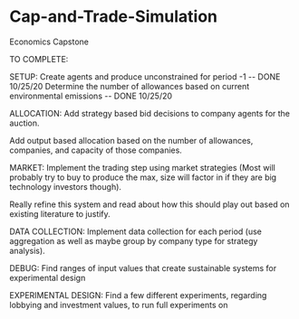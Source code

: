 # Cap-and-Trade-Simulation
Economics Capstone

TO COMPLETE:

SETUP:
Create agents and produce unconstrained for period -1
    -- DONE 10/25/20
Determine the number of allowances based on current environmental emissions
    -- DONE 10/25/20


ALLOCATION:
Add strategy based bid decisions to company agents for the auction.

Add output based allocation based on the number of allowances, companies, and capacity of those companies.

MARKET:
Implement the trading step using market strategies (Most will probably try to buy to produce the max, size will factor in if they are big technology investors though).

Really refine this system and read about how this should play out based on existing literature to justify.

DATA COLLECTION:
Implement data collection for each period (use aggregation as well as maybe group by company type for strategy analysis).

DEBUG:
Find ranges of input values that create sustainable systems for experimental design

EXPERIMENTAL DESIGN:
Find a few different experiments, regarding lobbying and investment values, to run full experiments on


